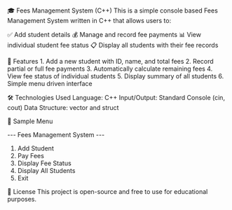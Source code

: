 🎓 Fees Management System (C++)
This is a simple console based Fees Management System written in C++ that allows users to:

✅ Add student details
💰 Manage and record fee payments
📊 View individual student fee status
📋 Display all students with their fee records

📂 Features 1. Add a new student with ID, name, and total fees
2. Record partial or full fee payments
3. Automatically calculate remaining fees
4. View fee status of individual students
5. Display summary of all students
6. Simple menu driven interface

🛠️ Technologies Used
Language: C++
Input/Output: Standard Console (cin, cout)
Data Structure: vector and struct

📌 Sample Menu 

--- Fees Management System ---
1. Add Student
2. Pay Fees
3. Display Fee Status
4. Display All Students
5. Exit

📎 License
This project is open-source and free to use for educational purposes.
